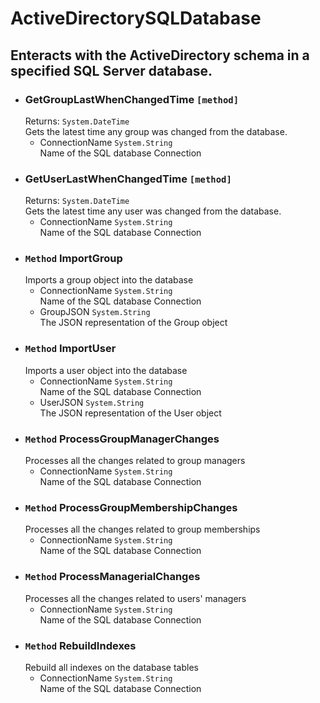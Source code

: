 # ActiveDirectorySQLDatabase
## Enteracts with the ActiveDirectory schema in a specified SQL Server database.

- ### GetGroupLastWhenChangedTime `[method]`
    Returns: `System.DateTime`  
    Gets the latest time any group was changed from the database.  
    - ConnectionName `System.String`  
        Name of the SQL database Connection
- ### GetUserLastWhenChangedTime `[method]`
    Returns: `System.DateTime`  
    Gets the latest time any user was changed from the database.  
    - ConnectionName `System.String`  
        Name of the SQL database Connection
- ### `Method` ImportGroup
    Imports a group object into the database  
    - ConnectionName `System.String`  
        Name of the SQL database Connection
    - GroupJSON `System.String`  
        The JSON representation of the Group object
- ### `Method` ImportUser
    Imports a user object into the database  
    - ConnectionName `System.String`  
        Name of the SQL database Connection
    - UserJSON `System.String`  
        The JSON representation of the User object
- ### `Method` ProcessGroupManagerChanges
    Processes all the changes related to group managers  
    - ConnectionName `System.String`  
        Name of the SQL database Connection
- ### `Method` ProcessGroupMembershipChanges
    Processes all the changes related to group memberships  
    - ConnectionName `System.String`  
        Name of the SQL database Connection
- ### `Method` ProcessManagerialChanges
    Processes all the changes related to users' managers  
    - ConnectionName `System.String`  
        Name of the SQL database Connection
- ### `Method` RebuildIndexes
    Rebuild all indexes on the database tables  
    - ConnectionName `System.String`  
        Name of the SQL database Connection
